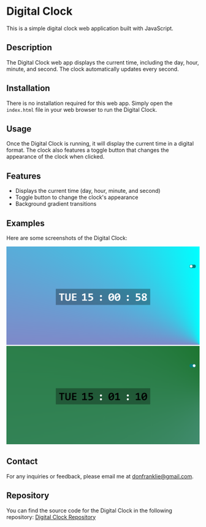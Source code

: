 # Digital Clock

This is a simple digital clock web application built with JavaScript.

## Description

The Digital Clock web app displays the current time, including the day, hour, minute, and second. The clock automatically updates every second.

## Installation

There is no installation required for this web app. Simply open the `index.html` file in your web browser to run the Digital Clock.

## Usage

Once the Digital Clock is running, it will display the current time in a digital format. The clock also features a toggle button that changes the appearance of the clock when clicked.

## Features

- Displays the current time (day, hour, minute, and second)
- Toggle button to change the clock's appearance
- Background gradient transitions

## Examples

Here are some screenshots of the Digital Clock:

![Digital Clock](./screenshots/screenshot1.png)
![Digital Clock](./screenshots/screenshot2.png)


## Contact

For any inquiries or feedback, please email me at donfranklie@gmail.com.

## Repository

You can find the source code for the Digital Clock in the following repository: [Digital Clock Repository](https://github.com/DonFranklie/digital-clock)
